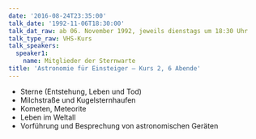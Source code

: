 ```yaml
---
date: '2016-08-24T23:35:00'
talk_date: '1992-11-06T18:30:00'
talk_dat_raw: ab 06. November 1992, jeweils dienstags um 18:30 Uhr
talk_type_raw: VHS-Kurs
talk_speakers:
  speaker1:
    name: Mitglieder der Sternwarte
title: 'Astronomie für Einsteiger – Kurs 2, 6 Abende'
---
```

  - Sterne (Entstehung, Leben und Tod)
  - Milchstraße und Kugelsternhaufen
  - Kometen, Meteorite
  - Leben im Weltall
  - Vorführung und Besprechung von astronomischen Geräten